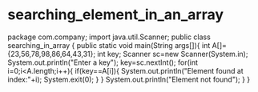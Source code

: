 # searching_element_in_an_array
package com.company;
import java.util.Scanner;
public class searching_in_array {
    public static void main(String args[]){
        int A[]={23,56,78,98,86,64,43,31};
        int key;
        Scanner sc=new Scanner(System.in);
        System.out.println("Enter a key");
        key=sc.nextInt();
        for(int i=0;i<A.length;i++){
            if(key==A[i]){
                System.out.println("Element found at index:"+i);
                System.exit(0);
            }
        }
        System.out.println("Element not found");
    }
}
